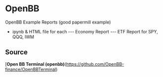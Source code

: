 # OpenBB
OpenBB Example Reports (good papermill example)
- ipynb & HTML file for each
--- Economy Report
--- ETF Report for SPY, QQQ, IWM
## Source 
[**Open BB Terminal (openbb)**(https://github.com/OpenBB-finance/OpenBBTerminal)
